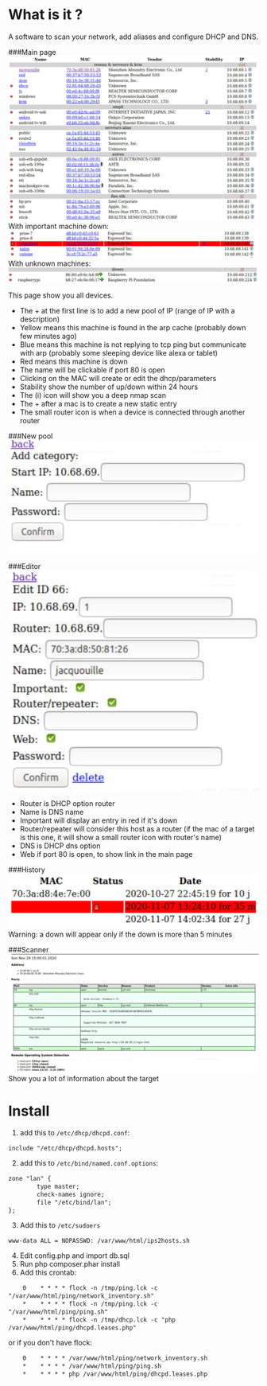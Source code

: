 # What is it ?
A software to scan your network, add aliases and configure DHCP and DNS.

###Main page
![](img/main.png)
With important machine down:
![](img/main-red.png)
With unknown machines:
![](img/main-add.png)

This page show you all devices.

- The + at the first line is to add a new pool of IP (range of IP with a description)
- Yellow means this machine is found in the arp cache (probably down few minutes ago)
- Blue means this machine is not replying to tcp ping but communicate with arp (probably some sleeping device like alexa or tablet)
- Red means this machine is down
- The name will be clickable if port 80 is open
- Clicking on the MAC will create or edit the dhcp/parameters
- Stability show the number of up/down within 24 hours
- The (i) icon will show you a deep nmap scan
- The + after a mac is to create a new static entry
- The small router icon is when a device is connected through another router

###New pool
![](img/addcat.png)

###Editor
![](img/edit.png)

- Router is DHCP option router
- Name is DNS name
- Important will display an entry in red if it's down
- Router/repeater will consider this host as a router (if the mac of a target is this one, it will show a small router icon with router's name)
- DNS is DHCP dns option
- Web if port 80 is open, to show link in the main page

###History
![](img/history.png)
Warning: a down will appear only if the down is more than 5 minutes

###Scanner
![](img/scan.png)
Show you a lot of information about the target

# Install
1. add this to ```/etc/dhcp/dhcpd.conf```:
```
include "/etc/dhcp/dhcpd.hosts";
```
2. add this to ```/etc/bind/named.conf.options```:
```
zone "lan" {
        type master;
        check-names ignore;
        file "/etc/bind/lan";
};
```
3. Add this to ```/etc/sudoers```
```
www-data ALL = NOPASSWD: /var/www/html/ips2hosts.sh
```
4. Edit config.php and import db.sql
5. Run php composer.phar install
6. Add this crontab:

```
    0    * * * * flock -n /tmp/ping.lck -c "/var/www/html/ping/network_inventory.sh"
    *    * * * * flock -n /tmp/ping.lck -c "/var/www/html/ping/ping.sh"
    *    * * * * flock -n /tmp/dhcp.lck -c "php /var/www/html/ping/dhcpd.leases.php"
```

or if you don't have flock:

```
    0    * * * * /var/www/html/ping/network_inventory.sh
    *    * * * * /var/www/html/ping/ping.sh
    *    * * * * php /var/www/html/ping/dhcpd.leases.php
```
